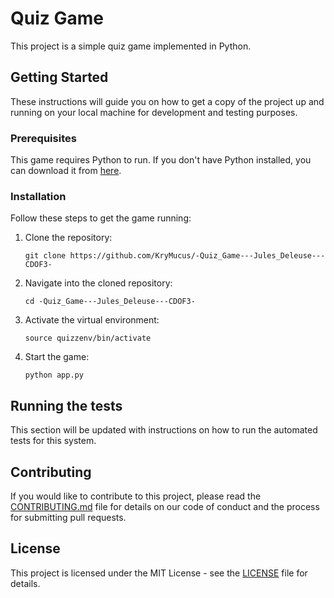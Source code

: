 # Quiz Game

This project is a simple quiz game implemented in Python.

## Getting Started

These instructions will guide you on how to get a copy of the project up and running on your local machine for development and testing purposes.

### Prerequisites

This game requires Python to run. If you don't have Python installed, you can download it from [here](https://www.python.org/downloads/).

### Installation

Follow these steps to get the game running:

1. Clone the repository:
   ```
   git clone https://github.com/KryMucus/-Quiz_Game---Jules_Deleuse---CDOF3-
   ```

2. Navigate into the cloned repository:
   ```
   cd -Quiz_Game---Jules_Deleuse---CDOF3-
   ```

3. Activate the virtual environment:
   ```
   source quizzenv/bin/activate
   ```

4. Start the game:
   ```
   python app.py
   ```

## Running the tests

This section will be updated with instructions on how to run the automated tests for this system.

## Contributing

If you would like to contribute to this project, please read the [CONTRIBUTING.md](CONTRIBUTING.md) file for details on our code of conduct and the process for submitting pull requests.

## License

This project is licensed under the MIT License - see the [LICENSE](LICENSE) file for details.